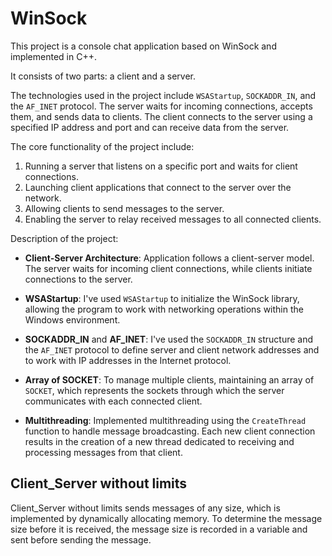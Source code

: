# WinSock

This project is a console chat application based on WinSock and implemented in C++. 

It consists of two parts: a client and a server.

The technologies used in the project include `WSAStartup`, `SOCKADDR_IN`, and the `AF_INET` protocol. The server waits for incoming connections, accepts them, and sends data to clients. The client connects to the server using a specified IP address and port and can receive data from the server.

The core functionality of the project include:
1.	Running a server that listens on a specific port and waits for client connections.
2.	Launching client applications that connect to the server over the network.
3.	Allowing clients to send messages to the server.
4.	Enabling the server to relay received messages to all connected clients.

Description of the project:

- **Client-Server Architecture**: Application follows a client-server model. The server waits for incoming client connections, while clients initiate connections to the server.

- **WSAStartup**: I've used `WSAStartup` to initialize the WinSock library, allowing the program to work with networking operations within the Windows environment.

- **SOCKADDR_IN** and **AF_INET**: I've used the `SOCKADDR_IN` structure and the `AF_INET` protocol to define server and client network addresses and to work with IP addresses in the Internet protocol.

- **Array of SOCKET**: To manage multiple clients, maintaining an array of `SOCKET`, which represents the sockets through which the server communicates with each connected client.

- **Multithreading**: Implemented multithreading using the `CreateThread` function to handle message broadcasting. Each new client connection results in the creation of a new thread dedicated to receiving and processing messages from that client.

## Client_Server without limits

Client_Server without limits sends messages of any size, which is implemented by dynamically allocating memory. To determine the message size before it is received, the message size is recorded in a variable and sent before sending the message.
